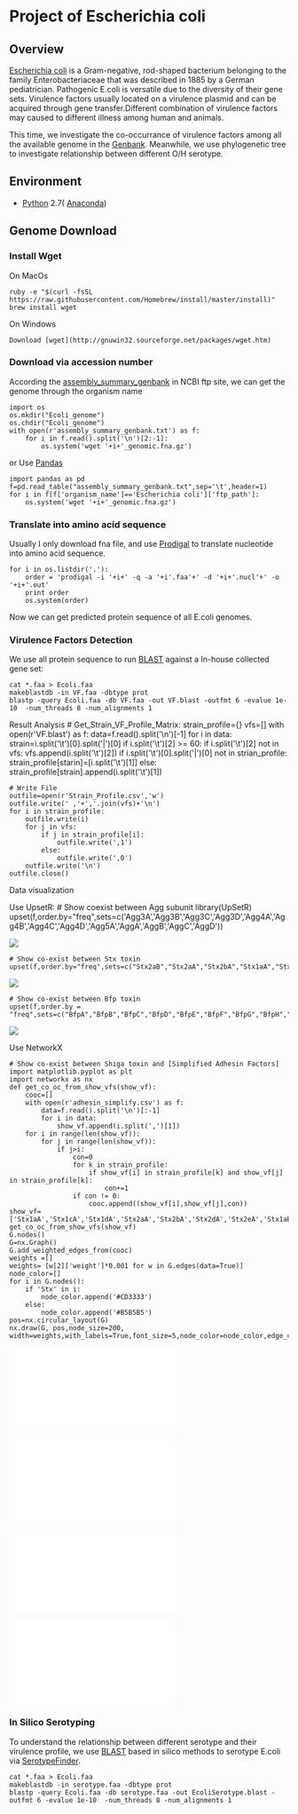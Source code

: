 # Project of Escherichia coli

## Overview
[Escherichia coli](https://en.wikipedia.org/wiki/Escherichia_coli) is a Gram-negative, rod-shaped bacterium belonging to the family Enterobacteriaceae that was described in 1885 by a German pediatrician. Pathogenic E.coli is versatile due to the diversity of their gene sets. Virulence factors usually located on a virulence plasmid and can be acquired through gene transfer.Different combination of virulence factors may caused to different illness among human and animals. 

This time, we investigate the co-occurrance of virulence factors among all the available genome 
in the [Genbank](https://www.ncbi.nlm.nih.gov/genbank/). Meanwhile, we use phylogenetic tree to investigate relationship between different O/H serotype.

## Environment 
* [Python](https://www.python.org/download/releases/2.7/) 2.7( [Anaconda](https://www.anaconda.com/))


## Genome Download

### Install Wget 
On MacOs

    ruby -e "$(curl -fsSL https://raw.githubusercontent.com/Homebrew/install/master/install)"
    brew install wget

On Windows

    Download [wget](http://gnuwin32.sourceforge.net/packages/wget.htm)

### Download via accession number
According the [assembly_summary_genbank](ftp://ftp.ncbi.nlm.nih.gov/genomes/ASSEMBLY_REPORTS/assembly_summary_genbank.txt) in NCBI ftp site, we can get the genome through the organism name

    import os
    os.mkdir("Ecoli_genome")
    os.chdir("Ecoli_genome")
    with open(r'assembly_summary_genbank.txt') as f:
        for i in f.read().split('\n')[2:-1]:
            os.system('wget '+i+'_genomic.fna.gz')

or Use [Pandas](https://pandas.pydata.org/)
    
    import pandas as pd
    f=pd.read_table("assembly_summary_genbank.txt",sep='\t',header=1)
    for i in f[f['organism_name']=='Escherichia coli']['ftp_path']:
        os.system('wget '+i+'_genomic.fna.gz')

### Translate into amino acid sequence
Usually I only download fna file, and use [Prodigal](https://github.com/hyattpd/Prodigal) to translate nucleotide into amino acid sequence.

    for i in os.listdir('.'):
        order = 'prodigal -i '+i+' -q -a '+i'.faa'+' -d '+i+'.nucl'+' -o '+i+'.out'
        print order 
        os.system(order) 

Now we can get predicted protein sequence of all E.coli genomes. 


### Virulence Factors Detection
We use all protein sequence to run [BLAST](https://blast.ncbi.nlm.nih.gov/Blast.cgi) against a In-house collected gene set:

    cat *.faa > Ecoli.faa
    makeblastdb -in VF.faa -dbtype prot
    blastp -query Ecoli.faa -db VF.faa -out VF.blast -outfmt 6 -evalue 1e-10  -num_threads 8 -num_alignments 1

Result Analysis
    # Get_Strain_VF_Profile_Matrix:
    strain_profile={}
    vfs=[]
    with open(r'VF.blast') as f:
        data=f.read().split('\n')[-1]
        for i in data:
            strain=i.split('\t')[0].split('|')[0]
            if i.split('\t')[2] >= 60:
                if i.split('\t')[2] not in vfs:
                    vfs.append(i.split('\t')[2])
                if i.split('\t')[0].split('|')[0] not in strian_profile:
                    strain_profile[starin]=[i.split('\t')[1]]
                else:
                    strain_profile[strain].append(i.split('\t')[1])

    # Write File
    outfile=open(r'Strain_Profile.csv','w')
    outfile.write(' ,'+','.join(vfs)+'\n')
    for i in strain_profile:
        outfile.write(i)
        for j in vfs:
            if j in strain_profile[i]:
                outfile.write(',1')
            else:
                outfile.write(',0')
        outfile.write('\n')
    outfile.close()

Data visualization

Use UpsetR:
    # Show coexist between Agg subunit
    library(UpSetR)
    upset(f,order.by="freq",sets=c('Agg3A','Agg3B','Agg3C','Agg3D','Agg4A','Agg4B','Agg4C','Agg4D','Agg5A','AggA','AggB','AggC','AggD'))

![](images/agg_upsetR.png)

    # Show co-exist between Stx toxin
    upset(f,order.by="freq",sets=c("Stx2aB","Stx2aA","Stx2bA","Stx1aA","Stx1aB","Stx2dB","Stx2bB","Stx1cA","Stx1cB","Stx2dA","Stx1dB","Stx2fA","Stx2fB","Stx1dA"))

![](images/stx_upsetR.png)


    # Show co-exist between Bfp toxin
    upset(f,order.by = "freq",sets=c("BfpA","BfpB","BfpC","BfpD","BfpE","BfpF","BfpG","BfpH","BfpI","BfpJ","BfpK","BfpL","BfpP","BfpU"))

![](images/bfp_upsetR.png)

Use NetworkX

    # Show co-exist between Shiga toxin and [Simplified Adhesin Factors]
    import matplotlib.pyplot as plt
    import networkx as nx
    def get_co_oc_from_show_vfs(show_vf):
        cooc=[]
        with open(r'adhesin_simplify.csv') as f:
            data=f.read().split('\n')[:-1]
            for i in data:
                show_vf.append(i.split(',')[1])
        for i in range(len(show_vf)):
            for j in range(len(show_vf)):
                if j>i:
                    con=0
                    for k in strain_profile:
                        if show_vf[i] in strain_profile[k] and show_vf[j] in strain_profile[k]:
                            con+=1
                    if con != 0:
                        cooc.append((show_vf[i],show_vf[j],con))
    show_vf=['Stx1aA','Stx1cA','Stx1dA','Stx2aA','Stx2bA','Stx2dA','Stx2eA','Stx1aB','Stx1cB','Stx1dB','Stx2aB','Stx2bB','Stx2dB','Stx2eB']
    get_co_oc_from_show_vfs(show_vf)
    G.nodes()
    G=nx.Graph()
    G.add_weighted_edges_from(cooc)
    weights =[]
    weights= [w[2]['weight']*0.001 for w in G.edges(data=True)]
    node_color=[]
    for i in G.nodes():
        if 'Stx' in i:
            node_color.append('#CD3333')
        else:
            node_color.append('#B5B5B5')
    pos=nx.circular_layout(G)
    nx.draw(G, pos,node_size=200, width=weights,with_labels=True,font_size=5,node_color=node_color,edge_color=color,alpha=0.8)

![](images/Stx_ad_circular.pdf)

![](images/St_ad_circular.pdf)

![](images/Elt_ad_circular.pdf)

![](images/toxin_circular.pdf)


### In Silico Serotyping
To understand the relationship between different serotype and their virulence profile, we use [BLAST](https://blast.ncbi.nlm.nih.gov/Blast.cgi) based in silico methods to serotype E.coli via [SerotypeFinder](https://cge.cbs.dtu.dk/services/SerotypeFinder/).

    cat *.faa > Ecoli.faa
    makeblastdb -in serotype.faa -dbtype prot
    blastp -query Ecoli.faa -db serotype.faa -out EcoliSerotype.blast -outfmt 6 -evalue 1e-10  -num_threads 8 -num_alignments 1


